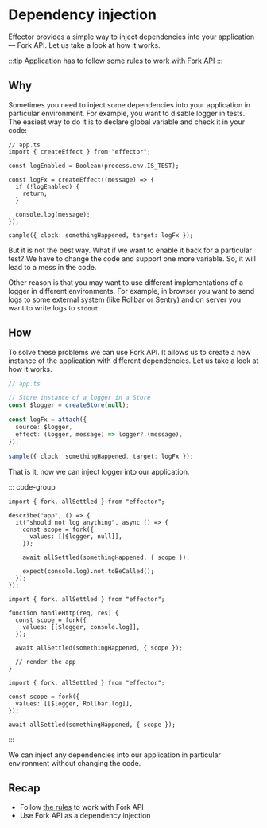 # Dependency injection

Effector provides a simple way to inject dependencies into your application — Fork API. Let us take a look at how it works.

:::tip
Application has to follow [some rules to work with Fork API](/magazine/fork_api_rules)
:::

## Why

Sometimes you need to inject some dependencies into your application in particular environment. For example, you want to disable logger in tests. The easiest way to do it is to declare global variable and check it in your code:

```ts{4}
// app.ts
import { createEffect } from "effector";

const logEnabled = Boolean(process.env.IS_TEST);

const logFx = createEffect((message) => {
  if (!logEnabled) {
    return;
  }

  console.log(message);
});

sample({ clock: somethingHappened, target: logFx });
```

But it is not the best way. What if we want to enable it back for a particular test? We have to change the code and support one more variable. So, it will lead to a mess in the code.

Other reason is that you may want to use different implementations of a logger in different environments. For example, in browser you want to send logs to some external system (like Rollbar or Sentry) and on server you want to write logs to `stdout`.

## How

To solve these problems we can use Fork API. It allows us to create a new instance of the application with different dependencies. Let us take a look at how it works.

```ts
// app.ts

// Store instance of a logger in a Store
const $logger = createStore(null);

const logFx = attach({
  source: $logger,
  effect: (logger, message) => logger?.(message),
});

sample({ clock: somethingHappened, target: logFx });
```

That is it, now we can inject logger into our application.

::: code-group

```ts{5-7} [In tests]
import { fork, allSettled } from "effector";

describe("app", () => {
  it("should not log anything", async () => {
    const scope = fork({
      values: [[$logger, null]],
    });

    await allSettled(somethingHappened, { scope });

    expect(console.log).not.toBeCalled();
  });
});
```

```ts{4-6} [On server]
import { fork, allSettled } from "effector";

function handleHttp(req, res) {
  const scope = fork({
    values: [[$logger, console.log]],
  });

  await allSettled(somethingHappened, { scope });

  // render the app
}
```

```ts{3-5} [In browser]
import { fork, allSettled } from "effector";

const scope = fork({
  values: [[$logger, Rollbar.log]],
});

await allSettled(somethingHappened, { scope });
```

:::

We can inject any dependencies into our application in particular environment without changing the code.

## Recap

- Follow [the rules](/magazine/fork_api_rules) to work with Fork API
- Use Fork API as a dependency injection
